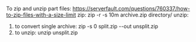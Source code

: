 To zip and unzip part files:
https://serverfault.com/questions/760337/how-to-zip-files-with-a-size-limit
zip: zip -r -s 10m archive.zip directory/
unzip:
1. to convert single archive: zip -s 0 split.zip --out unsplit.zip
2. to unzip:  unzip unsplit.zip
